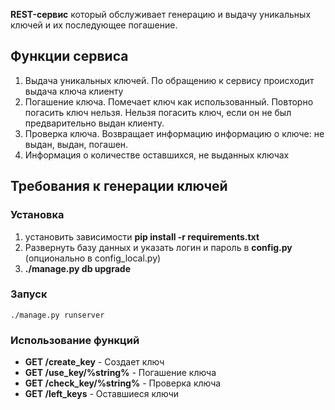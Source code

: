 **REST-сервис** который обслуживает генерацию и выдачу уникальных ключей и их последующее погашение.

## Функции сервиса

1. Выдача уникальных ключей. По обращению к сервису происходит выдача ключа клиенту
1. Погашение ключа. Помечает ключ как использованный. Повторно погасить ключ нельзя. Нельзя погасить ключ, если он не был предварительно выдан клиенту.
1. Проверка ключа. Возвращает информацию информацию о ключе: не выдан, выдан, погашен.
1. Информация о количестве оставшихся, не выданных ключах

## Требования к генерации ключей
### Установка
1. установить зависимости __pip install -r requirements.txt__
1. Развернуть базу данных и указать логин и пароль в __config.py__ (опционально в config_local.py)
1. __./manage.py db upgrade__

### Запуск
```
./manage.py runserver
```
   
### Использование функций
- __GET /create_key__ - Создает ключ
- __GET /use_key/%string%__ - Погашение ключа
- __GET /check_key/%string%__ - Проверка ключа
- __GET /left_keys__ - Оставшиеся ключи

